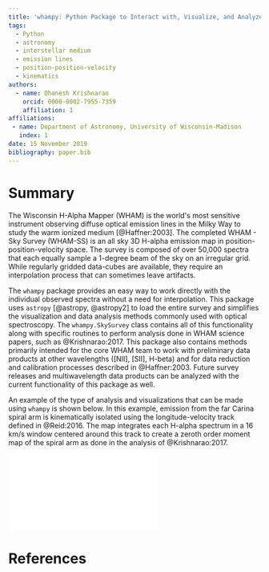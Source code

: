 ```yaml
---
title: 'whampy: Python Package to Interact with, Visualize, and Analyze the Wisconsin H-Alpha Mapper - Sky Survey'
tags:
  - Python
  - astronomy
  - interstellar medium
  - emission lines
  - position-position-velocity
  - kinematics
authors:
  - name: Dhanesh Krishnarao
    orcid: 0000-0002-7955-7359
    affiliation: 1
affiliations:
 - name: Department of Astronomy, University of Wisconsin-Madison
   index: 1
date: 15 November 2019
bibliography: paper.bib
---
```


# Summary

The Wisconsin H-Alpha Mapper (WHAM) is the world's most sensitive instrument observing diffuse optical emission lines in the Milky Way to study the warm ionized medium [@Haffner:2003]. The completed WHAM - Sky Survey (WHAM-SS) is an all sky 3D H-alpha emission map in position-position-velocity space. The survey is composed of over 50,000 spectra that each equally sample a 1-degree beam of the sky on an irregular grid. While regularly gridded data-cubes are available, they require an interpolation process that can sometimes leave artifacts. 

The ``whampy`` package provides an easy way to work directly with the individual observed spectra without a need for interpolation. This package uses ``astropy`` [@astropy, @astropy2] to load the entire survey and simplifies the visualization and data analysis methods commonly used with optical spectroscopy. The ``whampy.SkySurvey`` class contains all of this functionality along with specific routines to perform analysis done in WHAM science papers, such as @Krishnarao:2017. This package also contains methods primarily intended for the core WHAM team to work with preliminary data products at other wavelengths ([NII], [SII], H-beta) and for data reduction and calibration processes described in @Haffner:2003. Future survey releases and multiwavelength data products can be analyzed with the current functionality of this package as well. 

An example of the type of analysis and visualizations that can be made using ``whampy`` is shown below. In this example, emission from the far Carina spiral arm is kinematically isolated using the longitude-velocity track defined in @Reid:2016. The map integrates each H-alpha spectrum in a 16 km/s window centered around this track to create a zeroth order moment map of the spiral arm as done in the analysis of @Krishnarao:2017.

![Example spiral arm map of the far Carina arm using ``whampy``.](figure.pdf)

# References